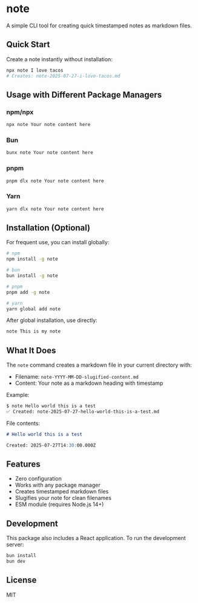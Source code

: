 # note

A simple CLI tool for creating quick timestamped notes as markdown files.

## Quick Start

Create a note instantly without installation:

```bash
npx note I love tacos
# Creates: note-2025-07-27-i-love-tacos.md
```

## Usage with Different Package Managers

### npm/npx
```bash
npx note Your note content here
```

### Bun
```bash
bunx note Your note content here
```

### pnpm
```bash
pnpm dlx note Your note content here
```

### Yarn
```bash
yarn dlx note Your note content here
```

## Installation (Optional)

For frequent use, you can install globally:

```bash
# npm
npm install -g note

# bun
bun install -g note

# pnpm
pnpm add -g note

# yarn
yarn global add note
```

After global installation, use directly:
```bash
note This is my note
```

## What It Does

The `note` command creates a markdown file in your current directory with:
- Filename: `note-YYYY-MM-DD-slugified-content.md`
- Content: Your note as a markdown heading with timestamp

Example:
```bash
$ note Hello world this is a test
✅ Created: note-2025-07-27-hello-world-this-is-a-test.md
```

File contents:
```markdown
# Hello world this is a test

Created: 2025-07-27T14:30:00.000Z
```

## Features

- Zero configuration
- Works with any package manager
- Creates timestamped markdown files
- Slugifies your note for clean filenames
- ESM module (requires Node.js 14+)

## Development

This package also includes a React application. To run the development server:

```bash
bun install
bun dev
```

## License

MIT